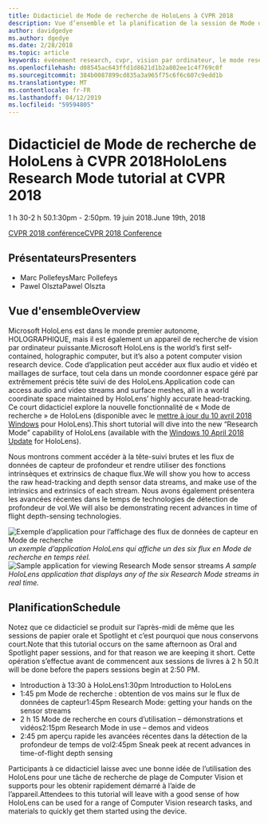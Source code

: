 ```yaml
---
title: Didacticiel de Mode de recherche de HoloLens à CVPR 2018
description: Vue d’ensemble et la planification de la session de Mode de recherche de HoloLens, doit être livré à la conférence CVPR à partir du 19 juin 2018.
author: davidgedye
ms.author: dgedye
ms.date: 2/28/2018
ms.topic: article
keywords: événement research, cvpr, vision par ordinateur, le mode research, HoloLens
ms.openlocfilehash: d08545ac643ffd1d8621d1b2a802ee1c4f769c0f
ms.sourcegitcommit: 384b0087899cd835a3a965f75c6f6c607c9edd1b
ms.translationtype: MT
ms.contentlocale: fr-FR
ms.lasthandoff: 04/12/2019
ms.locfileid: "59594805"
---
```

# <a name="hololens-research-mode-tutorial-at-cvpr-2018"></a><span data-ttu-id="4a585-104">Didacticiel de Mode de recherche de HoloLens à CVPR 2018</span><span class="sxs-lookup"><span data-stu-id="4a585-104">HoloLens Research Mode tutorial at CVPR 2018</span></span>
<span data-ttu-id="4a585-105">1 h 30-2 h 50.</span><span class="sxs-lookup"><span data-stu-id="4a585-105">1:30pm - 2:50pm.</span></span> <span data-ttu-id="4a585-106">19 juin 2018.</span><span class="sxs-lookup"><span data-stu-id="4a585-106">June 19th, 2018</span></span>

[<span data-ttu-id="4a585-107">CVPR 2018 conférence</span><span class="sxs-lookup"><span data-stu-id="4a585-107">CVPR 2018 Conference</span></span>](http://cvpr2018.thecvf.com/)

## <a name="presenters"></a><span data-ttu-id="4a585-108">Présentateurs</span><span class="sxs-lookup"><span data-stu-id="4a585-108">Presenters</span></span>
* <span data-ttu-id="4a585-109">Marc Pollefeys</span><span class="sxs-lookup"><span data-stu-id="4a585-109">Marc Pollefeys</span></span>
* <span data-ttu-id="4a585-110">Pawel Olszta</span><span class="sxs-lookup"><span data-stu-id="4a585-110">Pawel Olszta</span></span>

## <a name="overview"></a><span data-ttu-id="4a585-111">Vue d'ensemble</span><span class="sxs-lookup"><span data-stu-id="4a585-111">Overview</span></span>
<span data-ttu-id="4a585-112">Microsoft HoloLens est dans le monde premier autonome, HOLOGRAPHIQUE, mais il est également un appareil de recherche de vision par ordinateur puissante.</span><span class="sxs-lookup"><span data-stu-id="4a585-112">Microsoft HoloLens is the world’s first self-contained, holographic computer, but it’s also a potent computer vision research device.</span></span>
<span data-ttu-id="4a585-113">Code d’application peut accéder aux flux audio et vidéo et maillages de surface, tout cela dans un monde coordonner espace géré par extrêmement précis tête suivi de des HoloLens.</span><span class="sxs-lookup"><span data-stu-id="4a585-113">Application code can access audio and video streams and surface meshes, all in a world coordinate space maintained by HoloLens’ highly accurate head-tracking.</span></span> <span data-ttu-id="4a585-114">Ce court didacticiel explore la nouvelle fonctionnalité de « Mode de recherche » de HoloLens (disponible avec le [mettre à jour du 10 avril 2018 Windows](release-notes-april-2018.md) pour HoloLens).</span><span class="sxs-lookup"><span data-stu-id="4a585-114">This short tutorial will dive into the new “Research Mode” capability of HoloLens (available with the [Windows 10 April 2018 Update](release-notes-april-2018.md) for HoloLens).</span></span>

<span data-ttu-id="4a585-115">Nous montrons comment accéder à la tête-suivi brutes et les flux de données de capteur de profondeur et rendre utiliser des fonctions intrinsèques et extrinsics de chaque flux.</span><span class="sxs-lookup"><span data-stu-id="4a585-115">We will show you how to access the raw head-tracking and depth sensor data streams, and make use of the intrinsics and extrinsics of each stream.</span></span>  <span data-ttu-id="4a585-116">Nous avons également présentera les avancées récentes dans le temps de technologies de détection de profondeur de vol.</span><span class="sxs-lookup"><span data-stu-id="4a585-116">We will also be demonstrating recent advances in time of flight depth-sensing technologies.</span></span>

<span data-ttu-id="4a585-117">![Exemple d’application pour l’affichage des flux de données de capteur en Mode de recherche](images/sensor-stream-viewer.jpg)
*un exemple d’application HoloLens qui affiche un des six flux en Mode de recherche en temps réel.*</span><span class="sxs-lookup"><span data-stu-id="4a585-117">![Sample application for viewing Research Mode sensor streams](images/sensor-stream-viewer.jpg)
*A sample HoloLens application that displays any of the six Research Mode streams in real time.*</span></span>

## <a name="schedule"></a><span data-ttu-id="4a585-118">Planification</span><span class="sxs-lookup"><span data-stu-id="4a585-118">Schedule</span></span>
<span data-ttu-id="4a585-119">Notez que ce didacticiel se produit sur l’après-midi de même que les sessions de papier orale et Spotlight et c’est pourquoi que nous conservons court.</span><span class="sxs-lookup"><span data-stu-id="4a585-119">Note that this tutorial occurs on the same afternoon as Oral and Spotlight paper sessions, and for that reason we are keeping it short.</span></span>
<span data-ttu-id="4a585-120">Cette opération s’effectue avant de commencent aux sessions de livres à 2 h 50.</span><span class="sxs-lookup"><span data-stu-id="4a585-120">It will be done before the papers sessions begin at 2:50 PM.</span></span>

- <span data-ttu-id="4a585-121">Introduction à 13:30 à HoloLens</span><span class="sxs-lookup"><span data-stu-id="4a585-121">1:30pm   Introduction to HoloLens</span></span> 
- <span data-ttu-id="4a585-122">1:45 pm Mode de recherche : obtention de vos mains sur le flux de données de capteur</span><span class="sxs-lookup"><span data-stu-id="4a585-122">1:45pm   Research Mode: getting your hands on the sensor streams</span></span> 
- <span data-ttu-id="4a585-123">2 h 15 Mode de recherche en cours d’utilisation – démonstrations et vidéos</span><span class="sxs-lookup"><span data-stu-id="4a585-123">2:15pm   Research Mode in use – demos and videos</span></span> 
- <span data-ttu-id="4a585-124">2:45 pm aperçu rapide les avancées récentes dans la détection de la profondeur de temps de vol</span><span class="sxs-lookup"><span data-stu-id="4a585-124">2:45pm   Sneak peek at recent advances in time-of-flight depth sensing</span></span> 

<span data-ttu-id="4a585-125">Participants à ce didacticiel laisse avec une bonne idée de l’utilisation des HoloLens pour une tâche de recherche de plage de Computer Vision et supports pour les obtenir rapidement démarré à l’aide de l’appareil.</span><span class="sxs-lookup"><span data-stu-id="4a585-125">Attendees to this tutorial will leave with a good sense of how HoloLens can be used for a range of Computer Vision research tasks, and materials to quickly get them started using the device.</span></span>
